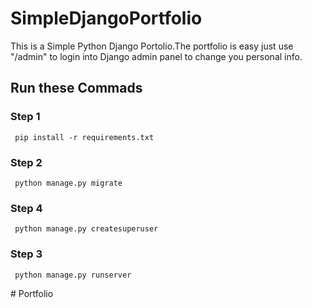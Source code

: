 # SimpleDjangoPortfolio

This is a Simple Python Django Portolio.The portfolio is easy  just use "/admin"  to login into Django admin panel to change you personal info.

<h3> 
     


## Run these Commads
### Step 1
     pip install -r requirements.txt
### Step 2
     python manage.py migrate
     
### Step 4
     python manage.py createsuperuser
        
### Step 3
     python manage.py runserver

  













#   P o r t f o l i o  
 